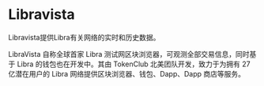 # Libravista

Libravista提供Libra有关网络的实时和历史数据。

LibraVista 自称全球首家 Libra 测试网区块浏览器，可观测全部交易信息，同时基于 Libra 的钱包也在开发中。其由 TokenClub 北美团队开发，致力于为拥有 27 亿潜在用户的 Libra 网络提供区块浏览器、钱包、Dapp、Dapp 商店等服务。
